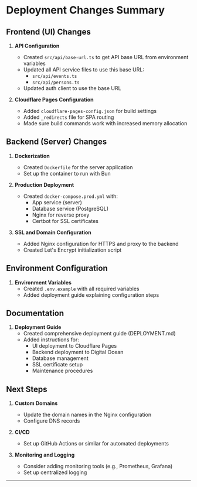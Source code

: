 # Deployment Changes Summary

## Frontend (UI) Changes

1. **API Configuration**
   - Created `src/api/base-url.ts` to get API base URL from environment variables
   - Updated all API service files to use this base URL:
     - `src/api/events.ts`
     - `src/api/persons.ts`
   - Updated auth client to use the base URL

2. **Cloudflare Pages Configuration**
   - Added `cloudflare-pages-config.json` for build settings
   - Added `_redirects` file for SPA routing
   - Made sure build commands work with increased memory allocation

## Backend (Server) Changes

1. **Dockerization**
   - Created `Dockerfile` for the server application
   - Set up the container to run with Bun

2. **Production Deployment**
   - Created `docker-compose.prod.yml` with:
     - App service (server)
     - Database service (PostgreSQL)
     - Nginx for reverse proxy
     - Certbot for SSL certificates

3. **SSL and Domain Configuration**
   - Added Nginx configuration for HTTPS and proxy to the backend
   - Created Let's Encrypt initialization script

## Environment Configuration

1. **Environment Variables**
   - Created `.env.example` with all required variables
   - Added deployment guide explaining configuration steps

## Documentation

1. **Deployment Guide**
   - Created comprehensive deployment guide (DEPLOYMENT.md)
   - Added instructions for:
     - UI deployment to Cloudflare Pages
     - Backend deployment to Digital Ocean
     - Database management
     - SSL certificate setup
     - Maintenance procedures

## Next Steps

1. **Custom Domains**
   - Update the domain names in the Nginx configuration
   - Configure DNS records

2. **CI/CD**
   - Set up GitHub Actions or similar for automated deployments

3. **Monitoring and Logging**
   - Consider adding monitoring tools (e.g., Prometheus, Grafana)
   - Set up centralized logging

------
